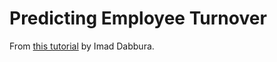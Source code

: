 # Predicting Employee Turnover

From [this
tutorial](https://towardsdatascience.com/predicting-employee-turnover-7ab2b9ecf47e "Predicting Employee Turnover") by Imad Dabbura.

